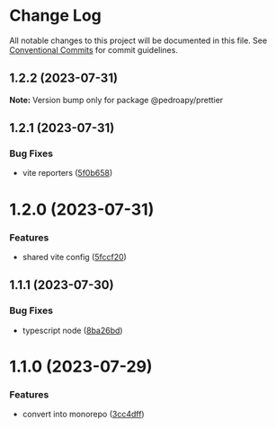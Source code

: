 # Change Log

All notable changes to this project will be documented in this file.
See [Conventional Commits](https://conventionalcommits.org) for commit guidelines.

## 1.2.2 (2023-07-31)

**Note:** Version bump only for package @pedroapy/prettier





## 1.2.1 (2023-07-31)


### Bug Fixes

* vite reporters ([5f0b658](https://github.com/pedroapy/base-config/commit/5f0b658c968cc39df86103802d355cb31c29aa06))





# 1.2.0 (2023-07-31)


### Features

* shared vite config ([5fccf20](https://github.com/pedroapy/base-config/commit/5fccf204cd78d73c49ab82ec11cdf42ae072a924))





## 1.1.1 (2023-07-30)


### Bug Fixes

* typescript node ([8ba26bd](https://github.com/pedroapy/base-config/commit/8ba26bd5bd4259cd0d0223a3a66ae0882b344003))





# 1.1.0 (2023-07-29)


### Features

* convert into monorepo ([3cc4dff](https://github.com/pedroapy/base-config/commit/3cc4dff7a16975cce1bf0e2b26cdedd63632baf9))
